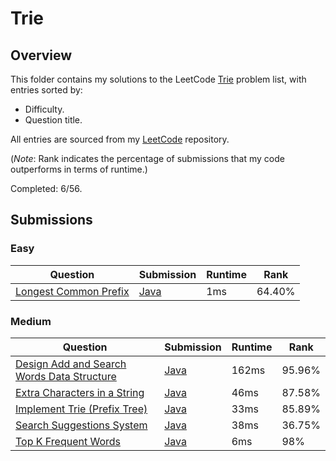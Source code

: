 # Trie

## Overview
This folder contains my solutions to the LeetCode [Trie](https://leetcode.com/problem-list/design/) problem list,
with entries sorted by:
- Difficulty.
- Question title.

All entries are sourced from my [LeetCode](https://github.com/shumarb/leetcode) repository.

(*Note*: Rank indicates the percentage of submissions that my code outperforms in terms of runtime.)

Completed: 6/56.

## Submissions
### Easy
| Question                                                                                  | Submission                                                                                      | Runtime | Rank   |
|-------------------------------------------------------------------------------------------|-------------------------------------------------------------------------------------------------|---------|--------|
| [Longest Common Prefix](https://leetcode.com/problems/longest-common-prefix/description/) | [Java](https://github.com/shumarb/leetcode/blob/main/submissions/java/LongestCommonPrefix.java) | 1ms     | 64.40% |

### Medium
| Question                                                                                                                            | Submission                                                                                                       | Runtime | Rank   |
|-------------------------------------------------------------------------------------------------------------------------------------|------------------------------------------------------------------------------------------------------------------|---------|--------|
| [Design Add and Search Words Data Structure](https://leetcode.com/problems/design-add-and-search-words-data-structure/description/) | [Java](https://github.com/shumarb/leetcode/blob/main/submissions/java/DesignAddAndSearchWordsDataStructure.java) | 162ms   | 95.96% | 
| [Extra Characters in a String](https://leetcode.com/problems/extra-characters-in-a-string/description/)                             | [Java](https://github.com/shumarb/leetcode/blob/main/submissions/java/ExtraCharactersInAString.java)             | 46ms    | 87.58% | 
| [Implement Trie (Prefix Tree)](https://leetcode.com/problems/implement-trie-prefix-tree/description/)                               | [Java](https://github.com/shumarb/leetcode/blob/main/submissions/java/Trie.java)                                 | 33ms    | 85.89% | 
| [Search Suggestions System](https://leetcode.com/problems/search-suggestions-system/description/)                                   | [Java](https://github.com/shumarb/leetcode/blob/main/submissions/java/SearchSuggestionsSystem.java)              | 38ms    | 36.75% |
| [Top K Frequent Words](https://leetcode.com/problems/top-k-frequent-words/description/)                                             | [Java](https://github.com/shumarb/leetcode/blob/main/submissions/java/TopKFrequentWords.java)                    | 6ms     | 98%    | 
